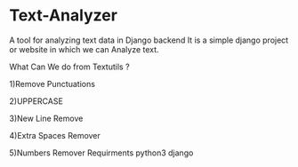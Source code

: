 # Text-Analyzer
A tool for analyzing text data in Django backend  It is a simple django project or website in which we can Analyze text. 

What Can We do from Textutils ?

1)Remove Punctuations

2)UPPERCASE 

3)New Line Remove

4)Extra Spaces Remover 

5)Numbers Remover Requirments python3 django

